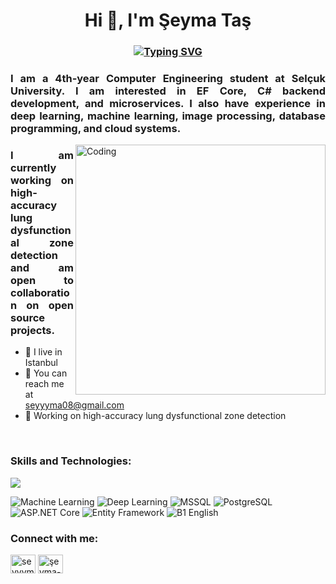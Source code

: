 <h1 align="center">Hi 👋, I'm Şeyma Taş</h1>
<h3 align="center">
<a href="https://git.io/typing-svg"><img src="https://readme-typing-svg.demolab.com?font=Poppins&weight=500&size=30&duration=3000&pause=1000&color=336791&random=false&width=435&lines=Backend+Developer;Computer+Engineering+Student" alt="Typing SVG" /></a>
</h3>

<h3 align="justify">I am a 4th-year Computer Engineering student at Selçuk University. I am interested in EF Core, C# backend development, and microservices. I also have experience in deep learning, machine learning, image processing, database programming, and cloud systems.</h3>

<img align="right" alt="Coding" width="400" src="https://raw.githubusercontent.com/TheDudeThatCode/TheDudeThatCode/master/Assets/Developer.gif">



<h3 align="justify">I am currently working on high-accuracy lung dysfunctional zone detection and am open to collaboration on open source projects.</h3>

<p align="left">
  <ul>
    <li>📍 I live in Istanbul</li>
    <li>📧 You can reach me at <a href="mailto:seyyyma08@gmail.com">seyyyma08@gmail.com</a></li>
    <li>💼 Working on high-accuracy lung dysfunctional zone detection</li>
  </ul>
</p>
<br>

<h3 align="left">Skills and Technologies:</h3>
<p align="left">
  <a href="https://skillicons.dev">
    <img src="https://skillicons.dev/icons?&theme=light&i=dotnet,cs,azure,py,mysql,postgres,oracle,docker,redis,rabbitmq,flutter" />
  </a>
</p>

<p align="left">
<img src="https://img.shields.io/badge/-Machine%20Learning-102230?logo=google&logoColor=white" alt="Machine Learning" />
<img src="https://img.shields.io/badge/-Deep%20Learning-00599C?logo=numpy&logoColor=white" alt="Deep Learning" />
<img src="https://img.shields.io/badge/-MSSQL-CC2927?logo=microsoft-sql-server&logoColor=white" alt="MSSQL" />
<img src="https://img.shields.io/badge/-PostgreSQL-336791?logo=postgresql&logoColor=white" alt="PostgreSQL" />
<img src="https://img.shields.io/badge/-ASP.NET%20Core-5C2D91?logo=dotnet&logoColor=white" alt="ASP.NET Core" />
<img src="https://img.shields.io/badge/-Entity%20Framework-512BD4?logo=dotnet&logoColor=white" alt="Entity Framework" />
<img src="https://img.shields.io/badge/-B1%20English-0078D4?logo=translate&logoColor=white" alt="B1 English" />
</p>


<h3 align="left">Connect with me:</h3>
<p align="left">
<a href="mailto:seyyyma08@gmail.com" target="_blank"><img align="center" src="https://cdn.jsdelivr.net/npm/simple-icons@3.0.1/icons/gmail.svg" alt="seyyyma08@gmail.com" height="30" width="40" /></a>
<a href="https://www.linkedin.com/in/%C5%9Feyma-ta%C5%9F-642600272/" target="_blank"><img align="center" src="https://cdn.jsdelivr.net/npm/simple-icons@3.0.1/icons/linkedin.svg" alt="şeyma-taş" height="30" width="40" /></a>
</p>


